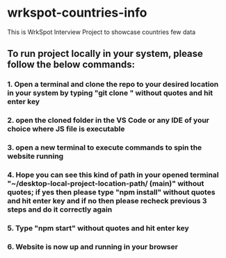 # wrkspot-countries-info
This is WrkSpot Interview Project to showcase countries few data

## To run project locally in your system, please follow the below commands:
### 1. Open a terminal and clone the repo to your desired location in your system by typing "git clone <branch-name>" without quotes and hit enter key
### 2. open the cloned folder in the VS Code or any IDE of your choice where JS file is executable
### 3. open a new terminal to execute commands to spin the website running
### 4. Hope you can see this kind of path in your opened terminal "~/desktop-local-project-location-path/<project-name> (main)" without quotes; if yes then please type "npm install" without quotes and hit enter key and if no then please recheck previous 3 steps and do it correctly again
### 5. Type "npm start" without quotes and hit enter key
### 6. Website is now up and running in your browser 
